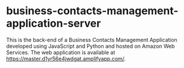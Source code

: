 # business-contacts-management-application-server
This is the back-end of a Business Contacts Management Application developed using JavaScript and Python and hosted on Amazon Web Services. The web application is available at https://master.d1yr56e4jwdgat.amplifyapp.com/.
